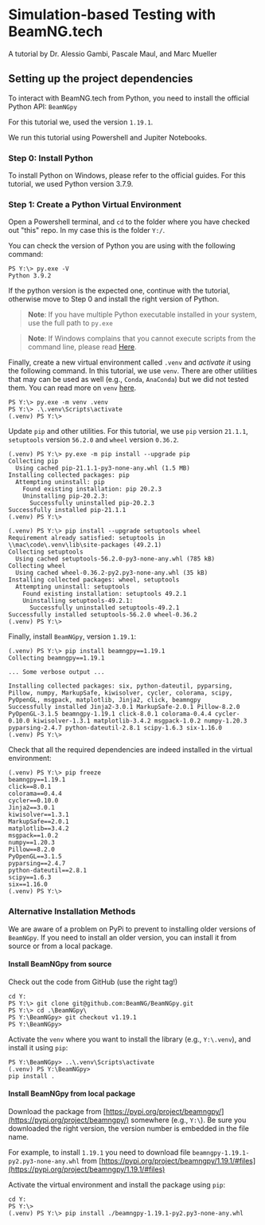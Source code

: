 # Simulation-based Testing with BeamNG.tech
A tutorial by Dr. Alessio Gambi, Pascale Maul, and Marc Mueller

## Setting up the project dependencies
To interact with BeamNG.tech from Python, you need to install the official Python API: `BeamNGpy`

For this tutorial we, used the version `1.19.1`. 

We run this tutorial using Powershell and Jupiter Notebooks.

### Step 0: Install Python 
To install Python on Windows, please refer to the official guides.
For this tutorial, we used Python version 3.7.9.

### Step 1: Create a Python Virtual Environment

Open a Powershell terminal, and `cd` to the folder where you have checked out "this" repo. In my case this is the folder `Y:/`.

You can check the version of Python you are using with the following command:

```
PS Y:\> py.exe -VPython 3.9.2
```

If the python version is the expected one, continue with the tutorial, otherwise move to Step 0 and install the right version of Python. 

> **Note**: If you have multiple Python executable installed in your system, use the full path to `py.exe`

> **Note**: If Windows complains that you cannot execute scripts from the command line, please read [Here](https://docs.vmware.com/en/vRealize-Automation/7.6/com.vmware.vra.iaas.hp.doc/GUID-9670AFC5-76B8-4321-822A-BCE05800DB5B.html#:~:text=Select%20Start%20%3E%20All%20Programs%20%3E%20Windows,settings%20for%20the%20execution%20policy.).

Finally, create a new virtual environment called `.venv` and *activate it* using the following command. In this tutorial, we use `venv`. There are other utilities that may can be used as well (e.g., `Conda`, `AnaConda`) but we did not tested them. You can read more on `venv` [here](https://docs.python.org/3/library/venv.html).

``` 
PS Y:\> py.exe -m venv .venv
PS Y:\> .\.venv\Scripts\activate(.venv) PS Y:\> 
```

Update `pip` and other utilities. For this tutorial, we use `pip` version `21.1.1`, `setuptools` version `56.2.0` and `wheel` version `0.36.2`.

```
(.venv) PS Y:\> py.exe -m pip install --upgrade pipCollecting pip  Using cached pip-21.1.1-py3-none-any.whl (1.5 MB)Installing collected packages: pip  Attempting uninstall: pip    Found existing installation: pip 20.2.3    Uninstalling pip-20.2.3:      Successfully uninstalled pip-20.2.3Successfully installed pip-21.1.1
(.venv) PS Y:\>
(.venv) PS Y:\> pip install --upgrade setuptools wheelRequirement already satisfied: setuptools in \\mac\code\.venv\lib\site-packages (49.2.1)Collecting setuptools  Using cached setuptools-56.2.0-py3-none-any.whl (785 kB)Collecting wheel  Using cached wheel-0.36.2-py2.py3-none-any.whl (35 kB)Installing collected packages: wheel, setuptools  Attempting uninstall: setuptools    Found existing installation: setuptools 49.2.1    Uninstalling setuptools-49.2.1:      Successfully uninstalled setuptools-49.2.1Successfully installed setuptools-56.2.0 wheel-0.36.2(.venv) PS Y:\>
```

Finally, install `BeamNGpy`, version `1.19.1`:

```
(.venv) PS Y:\> pip install beamngpy==1.19.1
Collecting beamngpy==1.19.1

... Some verbose output ...

Installing collected packages: six, python-dateutil, pyparsing, Pillow, numpy, MarkupSafe, kiwisolver, cycler, colorama, scipy, PyOpenGL, msgpack, matplotlib, Jinja2, click, beamngpySuccessfully installed Jinja2-3.0.1 MarkupSafe-2.0.1 Pillow-8.2.0 PyOpenGL-3.1.5 beamngpy-1.19.1 click-8.0.1 colorama-0.4.4 cycler-0.10.0 kiwisolver-1.3.1 matplotlib-3.4.2 msgpack-1.0.2 numpy-1.20.3 pyparsing-2.4.7 python-dateutil-2.8.1 scipy-1.6.3 six-1.16.0(.venv) PS Y:\>
```
Check that all the required dependencies are indeed installed in the virtual environment:

```
(.venv) PS Y:\> pip freezebeamngpy==1.19.1click==8.0.1colorama==0.4.4cycler==0.10.0Jinja2==3.0.1kiwisolver==1.3.1MarkupSafe==2.0.1matplotlib==3.4.2msgpack==1.0.2numpy==1.20.3Pillow==8.2.0PyOpenGL==3.1.5pyparsing==2.4.7python-dateutil==2.8.1scipy==1.6.3six==1.16.0(.venv) PS Y:\>
```

### Alternative Installation Methods

We are aware of a problem on PyPi to prevent to installing older versions of `BeamNGpy`. If you need to install an older version, you can install it from source or from a local package.

#### Install BeamNGpy from source
Check out the code from GitHub (use the right tag!)

```
cd Y:
PS Y:\> git clone git@github.com:BeamNG/BeamNGpy.git
PS Y:\> cd .\BeamNGpy\PS Y:\BeamNGpy> git checkout v1.19.1 
PS Y:\BeamNGpy>
```

Activate the `venv` where you want to install the library (e.g., `Y:\.venv`), and install it using `pip`:

```PS Y:\BeamNGpy> ..\.venv\Scripts\activate(.venv) PS Y:\BeamNGpy>
pip install .
```

#### Install BeamNGpy from local package
Download the package from [https://pypi.org/project/beamngpy/](https://pypi.org/project/beamngpy/) somewhere (e.g., `Y:\`). Be sure you downloaded the right version, the version number is embedded in the file name.

For example, to install `1.19.1` you need to download file `beamngpy-1.19.1-py2.py3-none-any.whl` from [https://pypi.org/project/beamngpy/1.19.1/#files](https://pypi.org/project/beamngpy/1.19.1/#files)

Activate the virtual environment and install the package using `pip`:

```
cd Y:
PS Y:\> 
(.venv) PS Y:\> pip install ./beamngpy-1.19.1-py2.py3-none-any.whl
```
